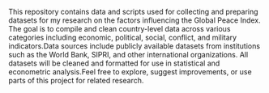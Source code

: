 This repository contains data and scripts used for collecting and preparing datasets for my research on the factors influencing the Global Peace Index. The goal is to compile and clean country-level data across various categories including economic, political, social, conflict, and military indicators.Data sources include publicly available datasets from institutions such as the World Bank, SIPRI, and other international organizations. All datasets will be cleaned and formatted for use in statistical and econometric analysis.Feel free to explore, suggest improvements, or use parts of this project for related research.
